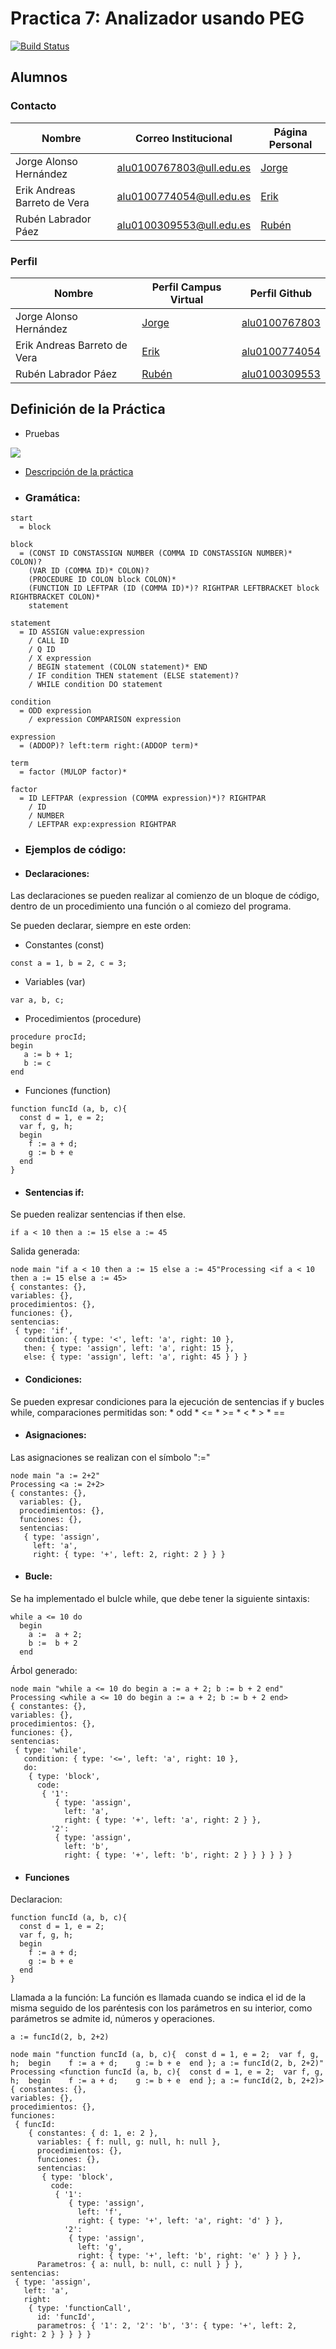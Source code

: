 # Practica 7: Analizador usando PEG

[![Build Status](https://travis-ci.org/ULL-ESIT-PL-1617/analizador-usando-peg-erik-jorge-ruben.svg?branch=master)](https://travis-ci.org/ULL-ESIT-PL-1617/analizador-usando-peg-erik-jorge-ruben)

## Alumnos



### Contacto

| Nombre                       | Correo Institucional     | Página Personal                          |
| ---------------------------- | ------------------------ | ---------------------------------------- |
| Jorge Alonso Hernández       | alu0100767803@ull.edu.es | [Jorge](http://alu0100767803.github.io/) |
| Erik Andreas Barreto de Vera | alu0100774054@ull.edu.es | [Erik](https://alu0100774054.github.io/) |
| Rubén Labrador Páez          | alu0100309553@ull.edu.es | [Rubén](https://alu0100309553.github.io/) |



### Perfil

| Nombre                       | Perfil Campus Virtual                    | Perfil Github                            |
| ---------------------------- | ---------------------------------------- | ---------------------------------------- |
| Jorge Alonso Hernández       | [Jorge](https://campusvirtual.ull.es/1617/user/profile.php?id=18914) | [alu0100767803](https://github.com/alu0100767803) |
| Erik Andreas Barreto de Vera | [Erik](https://campusvirtual.ull.es/1617/user/view.php?id=18906&course=1148) | [alu0100774054](https://github.com/alu0100774054) |
| Rubén Labrador Páez          | [Rubén](https://campusvirtual.ull.es/1617/user/view.php?id=9476&course=1148) | [alu0100309553](https://github.com/alu0100309553) |


## Definición de la Práctica

* Pruebas

![](pruebas.png)

*  [Descripción de la práctica](https://casianorodriguezleon.gitbooks.io/ull-esit-1617/content/practicas/practicapegparser.html)

* ### Gramática:

~~~
start
  = block

block
  = (CONST ID CONSTASSIGN NUMBER (COMMA ID CONSTASSIGN NUMBER)* COLON)?
    (VAR ID (COMMA ID)* COLON)?
    (PROCEDURE ID COLON block COLON)*
    (FUNCTION ID LEFTPAR (ID (COMMA ID)*)? RIGHTPAR LEFTBRACKET block RIGHTBRACKET COLON)*
    statement

statement
  = ID ASSIGN value:expression
    / CALL ID
    / Q ID
    / X expression
    / BEGIN statement (COLON statement)* END
    / IF condition THEN statement (ELSE statement)?
    / WHILE condition DO statement

condition
  = ODD expression
    / expression COMPARISON expression

expression
  = (ADDOP)? left:term right:(ADDOP term)*

term
  = factor (MULOP factor)*

factor
  = ID LEFTPAR (expression (COMMA expression)*)? RIGHTPAR
    / ID
    / NUMBER
    / LEFTPAR exp:expression RIGHTPAR

~~~

* ### Ejemplos de código:
* #### Declaraciones:
Las declaraciones se pueden realizar al  comienzo de un bloque de código, dentro de un procedimiento una función o al comiezo del programa.

Se pueden declarar, siempre en este orden:
  * Constantes (const)
  ~~~
  const a = 1, b = 2, c = 3;
  ~~~
  * Variables (var)
  ~~~
  var a, b, c;
  ~~~
  * Procedimientos (procedure)
  ~~~
  procedure procId;
  begin
     a := b + 1;
     b := c
  end
  ~~~
  * Funciones (function)
  ~~~
  function funcId (a, b, c){
    const d = 1, e = 2;
    var f, g, h;
    begin
      f := a + d;
      g := b + e
    end
  }
  ~~~

  * #### Sentencias if:
  Se pueden realizar sentencias if then else.
  ~~~
  if a < 10 then a := 15 else a := 45
  ~~~
  Salida generada:
  ~~~
  node main "if a < 10 then a := 15 else a := 45"Processing <if a < 10 then a := 15 else a := 45>
{ constantes: {},
  variables: {},
  procedimientos: {},
  funciones: {},
  sentencias:
   { type: 'if',
     condition: { type: '<', left: 'a', right: 10 },
     then: { type: 'assign', left: 'a', right: 15 },
     else: { type: 'assign', left: 'a', right: 45 } } }
  ~~~
  * #### Condiciones:
  Se pueden expresar condiciones para la ejecución de sentencias if y bucles while, comparaciones permitidas son:
    * odd
    * <=
    * \>=
    * <
    * >
    * ==

  * #### Asignaciones:
  Las asignaciones se realizan con el símbolo ":="
  ~~~
  node main "a := 2+2"
  Processing <a := 2+2>
  { constantes: {},
    variables: {},
    procedimientos: {},
    funciones: {},
    sentencias:
     { type: 'assign',
       left: 'a',
       right: { type: '+', left: 2, right: 2 } } }
  ~~~
  * #### Bucle:
  Se ha implementado el bulcle while, que debe tener la siguiente sintaxis:
  ~~~
  while a <= 10 do
    begin
      a :=  a + 2;
      b :=  b + 2
    end
  ~~~
  Árbol generado:
  ~~~
  node main "while a <= 10 do begin a := a + 2; b := b + 2 end"
Processing <while a <= 10 do begin a := a + 2; b := b + 2 end>
{ constantes: {},
  variables: {},
  procedimientos: {},
  funciones: {},
  sentencias:
   { type: 'while',
     condition: { type: '<=', left: 'a', right: 10 },
     do:
      { type: 'block',
        code:
         { '1':
            { type: 'assign',
              left: 'a',
              right: { type: '+', left: 'a', right: 2 } },
           '2':
            { type: 'assign',
              left: 'b',
              right: { type: '+', left: 'b', right: 2 } } } } } }

  ~~~

  * #### Funciones
  Declaracion:
  ~~~
  function funcId (a, b, c){
    const d = 1, e = 2;
    var f, g, h;
    begin
      f := a + d;
      g := b + e
    end
  }
  ~~~
  Llamada a la función:
  La función es llamada cuando se indica el id de la misma seguido de los paréntesis con los parámetros en su interior, como parámetros se admite id, números y operaciones.
  ~~~
  a := funcId(2, b, 2+2)
  ~~~

  ~~~
  node main "function funcId (a, b, c){  const d = 1, e = 2;  var f, g, h;  begin    f := a + d;    g := b + e  end }; a := funcId(2, b, 2+2)"
Processing <function funcId (a, b, c){  const d = 1, e = 2;  var f, g, h;  begin    f := a + d;    g := b + e  end }; a := funcId(2, b, 2+2)>
{ constantes: {},
  variables: {},
  procedimientos: {},
  funciones:
   { funcId:
      { constantes: { d: 1, e: 2 },
        variables: { f: null, g: null, h: null },
        procedimientos: {},
        funciones: {},
        sentencias:
         { type: 'block',
           code:
            { '1':
               { type: 'assign',
                 left: 'f',
                 right: { type: '+', left: 'a', right: 'd' } },
              '2':
               { type: 'assign',
                 left: 'g',
                 right: { type: '+', left: 'b', right: 'e' } } } },
        Parametros: { a: null, b: null, c: null } } },
  sentencias:
   { type: 'assign',
     left: 'a',
     right:
      { type: 'functionCall',
        id: 'funcId',
        parametros: { '1': 2, '2': 'b', '3': { type: '+', left: 2, right: 2 } } } } }
  ~~~
